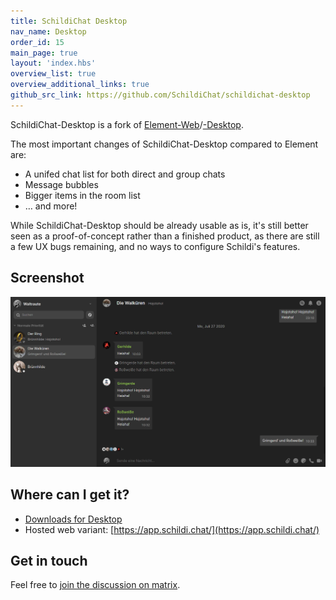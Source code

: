```yaml
---
title: SchildiChat Desktop
nav_name: Desktop
order_id: 15
main_page: true
layout: 'index.hbs'
overview_list: true
overview_additional_links: true
github_src_link: https://github.com/SchildiChat/schildichat-desktop
---
```


SchildiChat-Desktop is a fork of [Element-Web](https://github.com/vector-im/element-web)/[-Desktop](https://github.com/vector-im/element-desktop).

The most important changes of SchildiChat-Desktop compared to Element are:
- A unifed chat list for both direct and group chats
- Message bubbles
- Bigger items in the room list
- &hellip; and more!

While SchildiChat-Desktop should be already usable as is, it's still better seen as a
proof-of-concept rather than a finished product, as there are still a few UX bugs
remaining, and no ways to configure Schildi's features.

## Screenshot

<div class="screenshot_container">
<img src="img/1.png" alt="Screenshot" onclick="window.open(src, '_self');" />
</div>

## Where can I get it?
- [Downloads for Desktop](https://github.com/SchildiChat/schildichat-desktop/releases)  
- Hosted web variant: [https://app.schildi.chat/](https://app.schildi.chat/)

## Get in touch
Feel free to [join the discussion on matrix](https://matrix.to/#/#schildichat-web:matrix.org).

